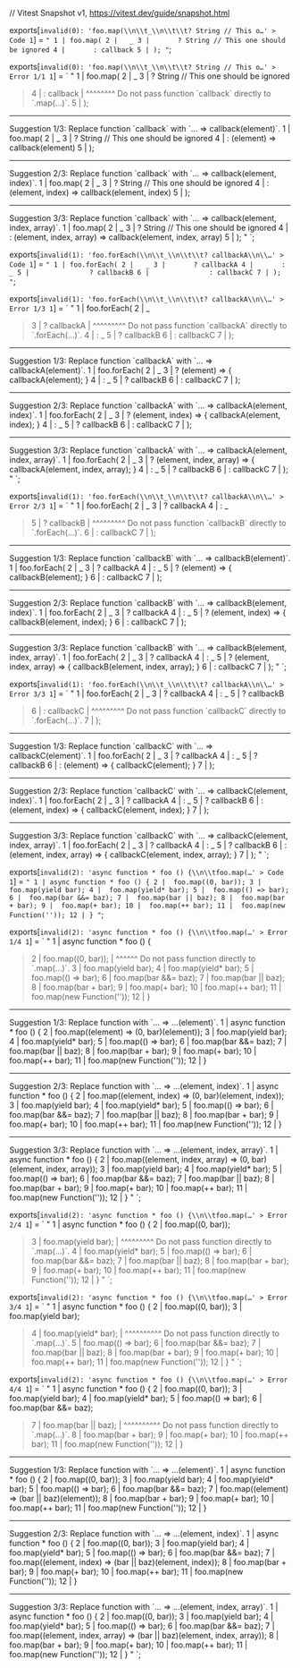 // Vitest Snapshot v1, https://vitest.dev/guide/snapshot.html

exports[`invalid(0): 'foo.map(\\n\\t_\\n\\t\\t? String // This o…' > Code 1`] = `
"
  1 | foo.map(
  2 | 	_
  3 | 		? String // This one should be ignored
  4 | 		: callback
  5 | );
"
`;

exports[`invalid(0): 'foo.map(\\n\\t_\\n\\t\\t? String // This o…' > Error 1/1 1`] = `
"
  1 | foo.map(
  2 | 	_
  3 | 		? String // This one should be ignored
> 4 | 		: callback
    | 		  ^^^^^^^^ Do not pass function \`callback\` directly to \`.map(…)\`.
  5 | );

--------------------------------------------------------------------------------
Suggestion 1/3: Replace function \`callback\` with \`… => callback(element)\`.
  1 | foo.map(
  2 | 	_
  3 | 		? String // This one should be ignored
  4 | 		: (element) => callback(element)
  5 | );

--------------------------------------------------------------------------------
Suggestion 2/3: Replace function \`callback\` with \`… => callback(element, index)\`.
  1 | foo.map(
  2 | 	_
  3 | 		? String // This one should be ignored
  4 | 		: (element, index) => callback(element, index)
  5 | );

--------------------------------------------------------------------------------
Suggestion 3/3: Replace function \`callback\` with \`… => callback(element, index, array)\`.
  1 | foo.map(
  2 | 	_
  3 | 		? String // This one should be ignored
  4 | 		: (element, index, array) => callback(element, index, array)
  5 | );
"
`;

exports[`invalid(1): 'foo.forEach(\\n\\t_\\n\\t\\t? callbackA\\n\\…' > Code 1`] = `
"
  1 | foo.forEach(
  2 | 	_
  3 | 		? callbackA
  4 | 		: _
  5 | 				? callbackB
  6 | 				: callbackC
  7 | );
"
`;

exports[`invalid(1): 'foo.forEach(\\n\\t_\\n\\t\\t? callbackA\\n\\…' > Error 1/3 1`] = `
"
  1 | foo.forEach(
  2 | 	_
> 3 | 		? callbackA
    | 		  ^^^^^^^^^ Do not pass function \`callbackA\` directly to \`.forEach(…)\`.
  4 | 		: _
  5 | 				? callbackB
  6 | 				: callbackC
  7 | );

--------------------------------------------------------------------------------
Suggestion 1/3: Replace function \`callbackA\` with \`… => callbackA(element)\`.
  1 | foo.forEach(
  2 | 	_
  3 | 		? (element) => { callbackA(element); }
  4 | 		: _
  5 | 				? callbackB
  6 | 				: callbackC
  7 | );

--------------------------------------------------------------------------------
Suggestion 2/3: Replace function \`callbackA\` with \`… => callbackA(element, index)\`.
  1 | foo.forEach(
  2 | 	_
  3 | 		? (element, index) => { callbackA(element, index); }
  4 | 		: _
  5 | 				? callbackB
  6 | 				: callbackC
  7 | );

--------------------------------------------------------------------------------
Suggestion 3/3: Replace function \`callbackA\` with \`… => callbackA(element, index, array)\`.
  1 | foo.forEach(
  2 | 	_
  3 | 		? (element, index, array) => { callbackA(element, index, array); }
  4 | 		: _
  5 | 				? callbackB
  6 | 				: callbackC
  7 | );
"
`;

exports[`invalid(1): 'foo.forEach(\\n\\t_\\n\\t\\t? callbackA\\n\\…' > Error 2/3 1`] = `
"
  1 | foo.forEach(
  2 | 	_
  3 | 		? callbackA
  4 | 		: _
> 5 | 				? callbackB
    | 				  ^^^^^^^^^ Do not pass function \`callbackB\` directly to \`.forEach(…)\`.
  6 | 				: callbackC
  7 | );

--------------------------------------------------------------------------------
Suggestion 1/3: Replace function \`callbackB\` with \`… => callbackB(element)\`.
  1 | foo.forEach(
  2 | 	_
  3 | 		? callbackA
  4 | 		: _
  5 | 				? (element) => { callbackB(element); }
  6 | 				: callbackC
  7 | );

--------------------------------------------------------------------------------
Suggestion 2/3: Replace function \`callbackB\` with \`… => callbackB(element, index)\`.
  1 | foo.forEach(
  2 | 	_
  3 | 		? callbackA
  4 | 		: _
  5 | 				? (element, index) => { callbackB(element, index); }
  6 | 				: callbackC
  7 | );

--------------------------------------------------------------------------------
Suggestion 3/3: Replace function \`callbackB\` with \`… => callbackB(element, index, array)\`.
  1 | foo.forEach(
  2 | 	_
  3 | 		? callbackA
  4 | 		: _
  5 | 				? (element, index, array) => { callbackB(element, index, array); }
  6 | 				: callbackC
  7 | );
"
`;

exports[`invalid(1): 'foo.forEach(\\n\\t_\\n\\t\\t? callbackA\\n\\…' > Error 3/3 1`] = `
"
  1 | foo.forEach(
  2 | 	_
  3 | 		? callbackA
  4 | 		: _
  5 | 				? callbackB
> 6 | 				: callbackC
    | 				  ^^^^^^^^^ Do not pass function \`callbackC\` directly to \`.forEach(…)\`.
  7 | );

--------------------------------------------------------------------------------
Suggestion 1/3: Replace function \`callbackC\` with \`… => callbackC(element)\`.
  1 | foo.forEach(
  2 | 	_
  3 | 		? callbackA
  4 | 		: _
  5 | 				? callbackB
  6 | 				: (element) => { callbackC(element); }
  7 | );

--------------------------------------------------------------------------------
Suggestion 2/3: Replace function \`callbackC\` with \`… => callbackC(element, index)\`.
  1 | foo.forEach(
  2 | 	_
  3 | 		? callbackA
  4 | 		: _
  5 | 				? callbackB
  6 | 				: (element, index) => { callbackC(element, index); }
  7 | );

--------------------------------------------------------------------------------
Suggestion 3/3: Replace function \`callbackC\` with \`… => callbackC(element, index, array)\`.
  1 | foo.forEach(
  2 | 	_
  3 | 		? callbackA
  4 | 		: _
  5 | 				? callbackB
  6 | 				: (element, index, array) => { callbackC(element, index, array); }
  7 | );
"
`;

exports[`invalid(2): 'async function * foo () {\\n\\tfoo.map(…' > Code 1`] = `
"
   1 | async function * foo () {
   2 | 	foo.map((0, bar));
   3 | 	foo.map(yield bar);
   4 | 	foo.map(yield* bar);
   5 | 	foo.map(() => bar);
   6 | 	foo.map(bar &&= baz);
   7 | 	foo.map(bar || baz);
   8 | 	foo.map(bar + bar);
   9 | 	foo.map(+ bar);
  10 | 	foo.map(++ bar);
  11 | 	foo.map(new Function(''));
  12 | }
"
`;

exports[`invalid(2): 'async function * foo () {\\n\\tfoo.map(…' > Error 1/4 1`] = `
"
   1 | async function * foo () {
>  2 | 	foo.map((0, bar));
     | 	         ^^^^^^ Do not pass function directly to \`.map(…)\`.
   3 | 	foo.map(yield bar);
   4 | 	foo.map(yield* bar);
   5 | 	foo.map(() => bar);
   6 | 	foo.map(bar &&= baz);
   7 | 	foo.map(bar || baz);
   8 | 	foo.map(bar + bar);
   9 | 	foo.map(+ bar);
  10 | 	foo.map(++ bar);
  11 | 	foo.map(new Function(''));
  12 | }

--------------------------------------------------------------------------------
Suggestion 1/3: Replace function with \`… => …(element)\`.
   1 | async function * foo () {
   2 | 	foo.map((element) => (0, bar)(element));
   3 | 	foo.map(yield bar);
   4 | 	foo.map(yield* bar);
   5 | 	foo.map(() => bar);
   6 | 	foo.map(bar &&= baz);
   7 | 	foo.map(bar || baz);
   8 | 	foo.map(bar + bar);
   9 | 	foo.map(+ bar);
  10 | 	foo.map(++ bar);
  11 | 	foo.map(new Function(''));
  12 | }

--------------------------------------------------------------------------------
Suggestion 2/3: Replace function with \`… => …(element, index)\`.
   1 | async function * foo () {
   2 | 	foo.map((element, index) => (0, bar)(element, index));
   3 | 	foo.map(yield bar);
   4 | 	foo.map(yield* bar);
   5 | 	foo.map(() => bar);
   6 | 	foo.map(bar &&= baz);
   7 | 	foo.map(bar || baz);
   8 | 	foo.map(bar + bar);
   9 | 	foo.map(+ bar);
  10 | 	foo.map(++ bar);
  11 | 	foo.map(new Function(''));
  12 | }

--------------------------------------------------------------------------------
Suggestion 3/3: Replace function with \`… => …(element, index, array)\`.
   1 | async function * foo () {
   2 | 	foo.map((element, index, array) => (0, bar)(element, index, array));
   3 | 	foo.map(yield bar);
   4 | 	foo.map(yield* bar);
   5 | 	foo.map(() => bar);
   6 | 	foo.map(bar &&= baz);
   7 | 	foo.map(bar || baz);
   8 | 	foo.map(bar + bar);
   9 | 	foo.map(+ bar);
  10 | 	foo.map(++ bar);
  11 | 	foo.map(new Function(''));
  12 | }
"
`;

exports[`invalid(2): 'async function * foo () {\\n\\tfoo.map(…' > Error 2/4 1`] = `
"
   1 | async function * foo () {
   2 | 	foo.map((0, bar));
>  3 | 	foo.map(yield bar);
     | 	        ^^^^^^^^^ Do not pass function directly to \`.map(…)\`.
   4 | 	foo.map(yield* bar);
   5 | 	foo.map(() => bar);
   6 | 	foo.map(bar &&= baz);
   7 | 	foo.map(bar || baz);
   8 | 	foo.map(bar + bar);
   9 | 	foo.map(+ bar);
  10 | 	foo.map(++ bar);
  11 | 	foo.map(new Function(''));
  12 | }
"
`;

exports[`invalid(2): 'async function * foo () {\\n\\tfoo.map(…' > Error 3/4 1`] = `
"
   1 | async function * foo () {
   2 | 	foo.map((0, bar));
   3 | 	foo.map(yield bar);
>  4 | 	foo.map(yield* bar);
     | 	        ^^^^^^^^^^ Do not pass function directly to \`.map(…)\`.
   5 | 	foo.map(() => bar);
   6 | 	foo.map(bar &&= baz);
   7 | 	foo.map(bar || baz);
   8 | 	foo.map(bar + bar);
   9 | 	foo.map(+ bar);
  10 | 	foo.map(++ bar);
  11 | 	foo.map(new Function(''));
  12 | }
"
`;

exports[`invalid(2): 'async function * foo () {\\n\\tfoo.map(…' > Error 4/4 1`] = `
"
   1 | async function * foo () {
   2 | 	foo.map((0, bar));
   3 | 	foo.map(yield bar);
   4 | 	foo.map(yield* bar);
   5 | 	foo.map(() => bar);
   6 | 	foo.map(bar &&= baz);
>  7 | 	foo.map(bar || baz);
     | 	        ^^^^^^^^^^ Do not pass function directly to \`.map(…)\`.
   8 | 	foo.map(bar + bar);
   9 | 	foo.map(+ bar);
  10 | 	foo.map(++ bar);
  11 | 	foo.map(new Function(''));
  12 | }

--------------------------------------------------------------------------------
Suggestion 1/3: Replace function with \`… => …(element)\`.
   1 | async function * foo () {
   2 | 	foo.map((0, bar));
   3 | 	foo.map(yield bar);
   4 | 	foo.map(yield* bar);
   5 | 	foo.map(() => bar);
   6 | 	foo.map(bar &&= baz);
   7 | 	foo.map((element) => (bar || baz)(element));
   8 | 	foo.map(bar + bar);
   9 | 	foo.map(+ bar);
  10 | 	foo.map(++ bar);
  11 | 	foo.map(new Function(''));
  12 | }

--------------------------------------------------------------------------------
Suggestion 2/3: Replace function with \`… => …(element, index)\`.
   1 | async function * foo () {
   2 | 	foo.map((0, bar));
   3 | 	foo.map(yield bar);
   4 | 	foo.map(yield* bar);
   5 | 	foo.map(() => bar);
   6 | 	foo.map(bar &&= baz);
   7 | 	foo.map((element, index) => (bar || baz)(element, index));
   8 | 	foo.map(bar + bar);
   9 | 	foo.map(+ bar);
  10 | 	foo.map(++ bar);
  11 | 	foo.map(new Function(''));
  12 | }

--------------------------------------------------------------------------------
Suggestion 3/3: Replace function with \`… => …(element, index, array)\`.
   1 | async function * foo () {
   2 | 	foo.map((0, bar));
   3 | 	foo.map(yield bar);
   4 | 	foo.map(yield* bar);
   5 | 	foo.map(() => bar);
   6 | 	foo.map(bar &&= baz);
   7 | 	foo.map((element, index, array) => (bar || baz)(element, index, array));
   8 | 	foo.map(bar + bar);
   9 | 	foo.map(+ bar);
  10 | 	foo.map(++ bar);
  11 | 	foo.map(new Function(''));
  12 | }
"
`;
